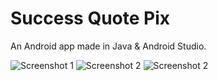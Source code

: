 # Success Quote Pix

An Android app made in Java & Android Studio.

![Screenshot 1](http://hush2.bitbucket.org/images/screenshots/successquotepix_ss1.png)
![Screenshot 2](http://hush2.bitbucket.org/images/screenshots/successquotepix_ss2.png)
![Screenshot 2](http://hush2.bitbucket.org/images/screenshots/successquotepix_ss3.png)

